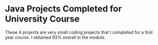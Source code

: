 Java Projects Completed for University Course
============

These 4 projects are very small coding projects that I completed for a first year course. I obtained 93% overall in the module.